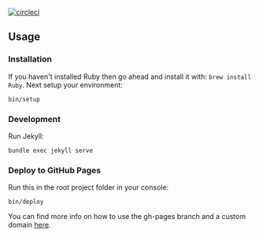 
[![circleci](https://img.shields.io/circleci/project/github/publicarray/blog/master.svg?style=flat-square)](https://circleci.com/gh/publicarray/blog)

## Usage

### Installation

If you haven't installed Ruby then go ahead and install it with: `brew install Ruby`.
Next setup your environment:

    bin/setup

### Development

Run Jekyll:

    bundle exec jekyll serve

### Deploy to GitHub Pages

Run this in the root project folder in your console:

    bin/deploy

You can find more info on how to use the gh-pages branch and a custom domain [here](https://help.github.com/articles/quick-start-setting-up-a-custom-domain/).

